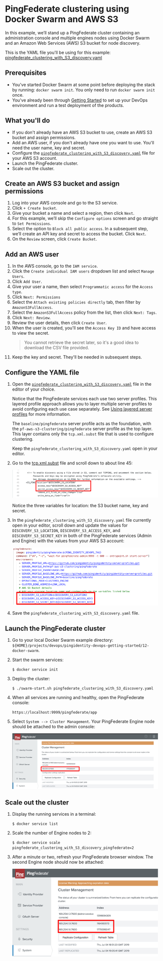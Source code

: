 # PingFederate clustering using Docker Swarm and AWS S3

In this example, we’ll stand up a PingFederate cluster containing an administration console and multiple engines nodes using Docker Swarm and an Amazon Web Services (AWS) S3 bucket for node discovery.

This is the YAML file you'll be using for this example: [pingfederate_clustering_with_S3_discovery.yaml](https://raw.githubusercontent.com/pingidentity/pingidentity-devops-getting-started/master/12-docker-swarm/pingfederate-clustering-with-s3/pingfederate_clustering_with_S3_discovery.yaml)

## Prerequisites

* You've started Docker Swarm at some point before deploying the stack by running: `docker swarm init`. You only need to run `docker swarm init` once.
* You've already been through [Getting Started](evaluate.md) to set up your DevOps environment and run a test deployment of the products.

## What you'll do

* If you don't already have an AWS S3 bucket to use, create an AWS S3 bucket and assign permissions.
* Add an AWS user, if you don't already have one you want to use. You'll need the user name, key and secret.
* Configure the [`pingfederate_clustering_with_S3_discovery.yaml`](../12-docker-swarm/pingfederate-clustering-with-s3) file for your AWS S3 account.
* Launch the PingFederate cluster.
* Scale out the cluster.

## Create an AWS S3 bucket and assign permissions

1. Log into your AWS console and go to the S3 service.
2. Click `+ Create bucket`.
3. Give your bucket a name and select a region, then click `Next`.
4. For this example, we’ll skip the `Configure options` screen and go straight to `Set Permissions`.
5. Select the option to `Block all public access`. In a subsequent step, we’ll create an API key and secret to access the bucket. Click `Next`.
6. On the `Review` screen, click `Create Bucket`.

## Add an AWS user

1. In the AWS console, go to the `IAM service`.
2. Click the `Create individual IAM users` dropdown list and select `Manage Users`.
3. Click `Add User`.
4. Give your user a name, then select `Programmatic access` for the `Access type`.
5. Click `Next: Permissions`
6. Select the `Attach existing policies directly` tab, then filter by `AmazonS3FullAccess`.
7. Select the `AmazonS3FullAccess` policy from the list, then click `Next: Tags`.
8. Click `Next: Review`.
9. Review the user details, then click `Create User`.
10. When the user is created, you'll see the `Access Key ID` and have access to view the secret. 
    > You cannot retrieve the secret later, so it's a good idea to download the CSV file provided.
11. Keep the key and secret. They'll be needed in subsequent steps.

## Configure the YAML file

1. Open the [`pingfederate_clustering_with_S3_discovery.yaml`](../12-docker-swarm/pingfederate-clustering-with-s3) file in the editor of your choice.
   
   Notice that the PingFederate services each use two server profiles. This layered profile approach allows you to layer multiple server profiles to avoid configuring each use case separately. See [Using layered server profiles](profilesLayered.md) for more information.
   
   The `baseline/pingfederate` server profile acts as the foundation, with the `pf-aws-s3-clustering/pingfederate` server profile as the top layer. This layer contains only the `tcp.xml.subst` file that is used to configure clustering.

   Keep the `pingfederate_clustering_with_S3_discovery.yaml` open in your editor.

2. Go to the [tcp.xml.subst](../../pingidentity-server-profiles/pf-aws-s3-clustering/pingfederate/instance/server/default/conf/tcp.xml.subst) file and scroll down to about line 45:

   ![TCP_XML S3 cluster variables](images/TCP_XML_S3_CLUSTER_VARS.png)

   Notice the three variables for location: the S3 bucket name, key and secret.

3. In the `pingfederate_clustering_with_S3_discovery.yaml` file currently open in your editor, scroll down and update the values for `DISCOVERY_S3_LOCATION`, `DISCOVERY_S3_ACCESS_KEY`, and `DISCOVERY_S3_SECRET_KEY` in both of the PingFederate services (Admin and Engine) with the values from your AWS S3 account:
   
   ![TCP_XML S3 Cluster Variables](images/PF_CLUSTER_VARS_YAML.png)

4. Save the `pingfederate_clustering_with_S3_discovery.yaml` file.

## Launch the PingFederate cluster

1. Go to your local Docker Swarm example directory: `${HOME}/projects/devops/pingidentity-devops-getting-started/12-docker-swarm`.
2. Start the swarm services: 

    `$ docker service init`

3. Deploy the cluster: 

    `$ ./swarm-start.sh pingfederate_clustering_with_S3_discovery.yaml`

4. When all services are running and healthy, open the PingFederate console:

    `https://localhost:9999/pingfederate/app`

5. Select `System --> Cluster Management`. Your PingFederate Engine node should be attached to the admin console:

    ![Cluster management console](images/PF_CLUSTER_CONSOLE.png)

## Scale out the cluster

1. Display the running services in a terminal: 

    `$ docker service list`

2. Scale the number of Engine nodes to 2: 

    `$ docker service scale pingfederate_clustering_with_S3_discovery_pingfederate=2`

3. After a minute or two, refresh your PingFederate browser window. The second Engine node should now be attached:

    ![Two PingFederate engine nodes](images/PF_CLUSTER_TWO_ENGINE_NODES.png)

